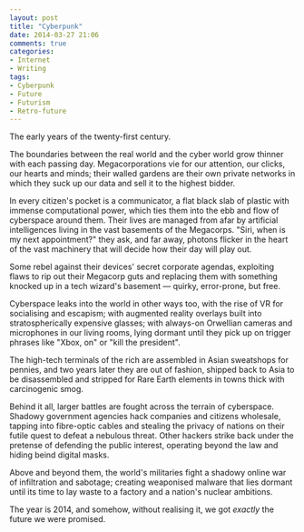 ```yaml
---
layout: post
title: "Cyberpunk"
date: 2014-03-27 21:06
comments: true
categories: 
- Internet
- Writing
tags:
- Cyberpunk
- Future
- Futurism
- Retro-future
---
```


The early years of the twenty-first century.

The boundaries between the real world and the cyber world grow thinner with each passing day. Megacorporations vie for our attention, our clicks, our hearts and minds; their walled gardens are their own private networks in which they suck up our data and sell it to the highest bidder.

In every citizen's pocket is a communicator, a flat black slab of plastic with immense computational power, which ties them into the ebb and flow of cyberspace around them. Their lives are managed from afar by artificial intelligences living in the vast basements of the Megacorps. "Siri, when is my next appointment?" they ask, and far away, photons flicker in the heart of the vast machinery that will decide how their day will play out.

Some rebel against their devices' secret corporate agendas, exploiting flaws to rip out their Megacorp guts and replacing them with something knocked up in a tech wizard's basement &mdash; quirky, error-prone, but free.

Cyberspace leaks into the world in other ways too, with the rise of VR for socialising and escapism; with augmented reality overlays built into stratospherically expensive glasses; with always-on Orwellian cameras and microphones in our living rooms, lying dormant until they pick up on trigger phrases like "Xbox, on" or "kill the president".

The high-tech terminals of the rich are assembled in Asian sweatshops for pennies, and two years later they are out of fashion, shipped back to Asia to be disassembled and stripped for Rare Earth elements in towns thick with carcinogenic smog.

Behind it all, larger battles are fought across the terrain of cyberspace. Shadowy government agencies hack companies and citizens wholesale, tapping into fibre-optic cables and stealing the privacy of nations on their futile quest to defeat a nebulous threat. Other hackers strike back under the pretense of defending the public interest, operating beyond the law and hiding beind digital masks.

Above and beyond them, the world's militaries fight a shadowy online war of infiltration and sabotage; creating weaponised malware that lies dormant until its time to lay waste to a factory and a nation's nuclear ambitions.

The year is 2014, and somehow, without realising it, we got *exactly* the future we were promised.